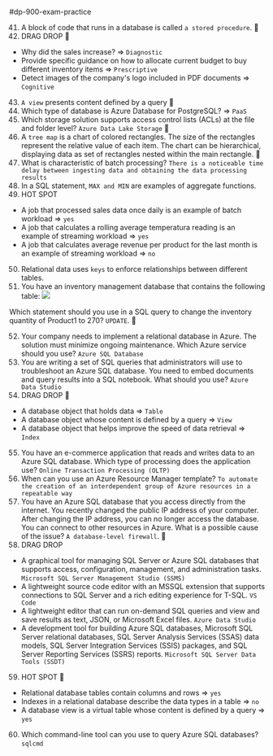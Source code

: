#dp-900-exam-practice 

41. A block of code that runs in a database is called `a stored procedure`. 📝
42. DRAG DROP 📝
- Why did the sales increase? => `Diagnostic`
- Provide specific guidance on how to allocate current budget to buy different inventory items => `Prescriptive`
- Detect images of the company's logo included in PDF documents => `Cognitive` 
43. `A view` presents content defined by a query 📝
44. Which type of database is Azure Database for PostgreSQL? => `PaaS`
45. Which storage solution supports access control lists (ACLs) at the file and folder level? `Azure Data Lake Storage` 📝
46. A `tree map` is a chart of colored rectangles. The size of the rectangles represent the relative value of each item. The chart can be hierarchical, displaying data as set of rectangles nested within the main rectangle. 📝
47. What is characteristic of batch processing? `There is a noticeable time delay between ingesting data and obtaining the data processing results`
48. In a SQL statement, `MAX and MIN` are examples of aggregate functions.
49. HOT SPOT
- A job that processed sales data once daily is an example of batch workload => `yes`
- A job that calculates a rolling average temperatura reading is an example of streaming workload => `yes`
- A job that calculates average revenue per product for the last month is an example of streaming workload => `no`
50. Relational data uses `keys` to enforce relationships between different tables.
51. You have an inventory management database that contains the following table:
![](https://www.examtopics.com/assets/media/exam-media/04162/0006100001.png)

Which statement should you use in a SQL query to change the inventory quantity of Product1 to 270? `UPDATE`. 📝

52. Your company needs to implement a relational database in Azure. The solution must minimize ongoing maintenance. Which Azure service should you use? `Azure SQL Database`
53. You are writing a set of SQL queries that administrators will use to troubleshoot an Azure SQL database. You need to embed documents and query results into a SQL notebook. What should you use? `Azure Data Studio`
54. DRAG DROP 📝
- A database object that holds data => `Table`
- A database object whose content is defined by a query => `View`
- A database object that helps improve the speed of data retrieval => `Index`

55. You have an e-commerce application that reads and writes data to an Azure SQL database. Which type of processing does the application use? `Online Transaction Processing (OLTP)`
56. When can you use an Azure Resource Manager template? `To automate the creation of an interdependent group of Azure resources in a repeatable way`
57. You have an Azure SQL database that you access directly from the internet. You recently changed the public IP address of your computer. After changing the IP address, you can no longer access the database. You can connect to other resources in Azure. What is a possible cause of the issue? `A database-level firewall`. 📝
58. DRAG DROP
- A graphical tool for managing SQL Server or Azure SQL databases that supports access, configuration, management, and administration tasks. `Microsoft SQL Server Management Studio (SSMS)`
- A lightweight source code editor with an MSSQL extension that supports connections to SQL Server and a rich editing experience for T-SQL. `VS Code`
- A lightweight editor that can run on-demand SQL queries and view and save results as text, JSON, or Microsoft Excel files. `Azure Data Studio`
- A development tool for building Azure SQL databases, Microsoft SQL Server relational databases, SQL Server Analysis Services (SSAS) data models, SQL Server Integration Services (SSIS) packages, and SQL Server Reporting Services (SSRS) reports. `Microsoft SQL Server Data Tools (SSDT)`
59. HOT SPOT 📝
- Relational database tables contain columns and rows => `yes`
- Indexes in a relational database describe the data types in a table => `no`
- A database view is a virtual table whose content is defined by a query => `yes`
60. Which command-line tool can you use to query Azure SQL databases? `sqlcmd`
